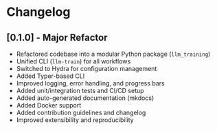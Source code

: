 # Changelog

## [0.1.0] - Major Refactor
- Refactored codebase into a modular Python package (`llm_training`)
- Unified CLI (`llm-train`) for all workflows
- Switched to Hydra for configuration management
- Added Typer-based CLI
- Improved logging, error handling, and progress bars
- Added unit/integration tests and CI/CD setup
- Added auto-generated documentation (mkdocs)
- Added Docker support
- Added contribution guidelines and changelog
- Improved extensibility and reproducibility 